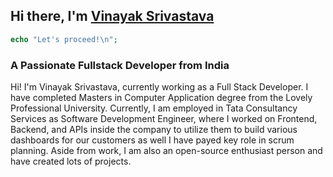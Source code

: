 ## Hi there, I'm [Vinayak Srivastava](https://www.linkedin.com/in/vinayak-srivastava-linked)

```php
echo "Let's proceed!\n";
```
<h3 align="left">A Passionate Fullstack Developer from India</h3>
<p>
  Hi! I'm Vinayak Srivastava, currently working as a Full Stack Developer. I have completed Masters in Computer Application degree from the Lovely Professional University. Currently, I am employed in Tata Consultancy Services as Software Development Engineer, where I worked on Frontend, Backend, and APIs inside the company to utilize them to build various dashboards for our customers as well I have payed key role in scrum planning. Aside from work, I am also an open-source enthusiast person and have created lots of projects.
</p>
